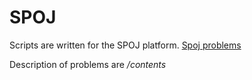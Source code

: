 # SPOJ
Scripts are written for the SPOJ platform.
[Spoj problems](https://pl.spoj.com)

Description of problems are */contents*